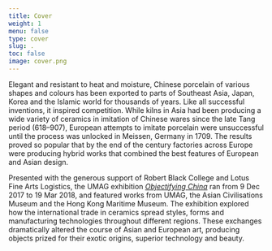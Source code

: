 ```yaml
---
title: Cover
weight: 1
menu: false
type: cover
slug: .
toc: false
image: cover.png
---
```


Elegant and resistant to heat and moisture, Chinese porcelain of various shapes and colours has been exported to parts of Southeast Asia, Japan, Korea and the Islamic world for thousands of years. Like all successful inventions, it inspired competition. While kilns in Asia had been producing a wide variety of ceramics in imitation of Chinese wares since the late Tang period (618–907), European attempts to imitate porcelain were unsuccessful until the process was unlocked in Meissen, Germany in 1709. The results proved so popular that by the end of the century factories across Europe were producing hybrid works that combined the best features of European and Asian design.

Presented with the generous support of Robert Black College and Lotus Fine Arts Logistics, the UMAG exhibition [*Objectifying China*](https://www.umag.hku.hk/en/exhibition_detail.php?id=9640145) ran from 9 Dec 2017 to 19 Mar 2018, and featured works from UMAG, the Asian Civilisations Museum and the Hong Kong Maritime Museum. The exhibition explored how the international trade in ceramics spread styles, forms and manufacturing technologies throughout different regions. These exchanges dramatically altered the course of Asian and European art, producing objects prized for their exotic origins, superior technology and beauty.

